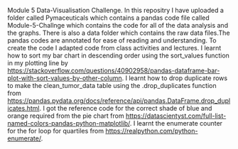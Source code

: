 Module 5 Data-Visualisation Challenge. In this repositry I have uploaded a folder called Pymaceuticals which contains a pandas code file called Module-5-Challnge which contains the code for all of the data analysis and the graphs. There is also a data folder which contains the raw data files.The pandas codes are annotated for ease of reading and understanding. To create the code I adapted code from class activities and lectures. I learnt how to sort my bar chart in descending order using the sort_values function in my plotting line by https://stackoverflow.com/questions/40902958/pandas-dataframe-bar-plot-with-sort-values-by-other-column. I learnt how to drop duplicate rows to make the clean_tumor_data table using the .drop_duplicates function from https://pandas.pydata.org/docs/reference/api/pandas.DataFrame.drop_duplicates.html. I got the reference code for the correct shade of blue and orange required from the pie chart from https://datascientyst.com/full-list-named-colors-pandas-python-matplotlib/. I learnt the enumerate counter for the for loop for quartiles from https://realpython.com/python-enumerate/.
